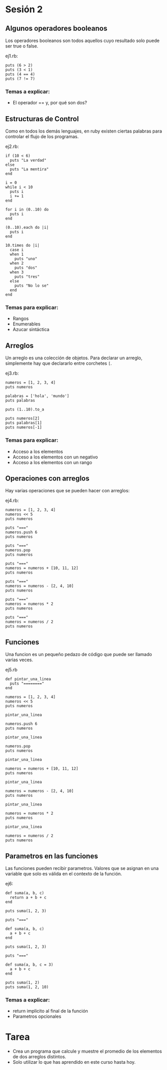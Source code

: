 # Sesión 2

## Algunos operadores booleanos

Los operadores booleanos son todos aquellos cuyo resultado solo puede ser
true o false.

ej1.rb:

    puts (6 > 2)
    puts (3 < 1)
    puts (4 == 4)
    puts (7 != 7)

### Temas a explicar:

* El operador == y, por qué son dos?

## Estructuras de Control

Como en todos los demás lenguajes, en ruby existen ciertas palabras para
controlar el flujo de los programas.

ej2.rb:

    if (10 < 6)
      puts "La verdad"
    else
      puts "La mentira"
    end

    i = 0
    while i < 10
      puts i
      i += 1
    end

    for i in (0..10) do
      puts i
    end

    (0..10).each do |i|
      puts i
    end

    10.times do |i|
      case i
      when 1
        puts "uno"
      when 2
        puts "dos"
      when 3
        puts "tres"
      else
        puts "No lo se"
      end
    end

### Temas para explicar:

* Rangos
* Enumerables
* Azucar sintáctica

## Arreglos

Un arreglo es una colección de objetos. Para declarar un arreglo, simplemente
hay que declararlo entre corchetes `[`.

ej3.rb:

    numeros = [1, 2, 3, 4]
    puts numeros

    palabras = ['hola', 'mundo']
    puts palabras

    puts (1..10).to_a

    puts numeros[2]
    puts palabras[1]
    puts numeros[-1]

### Temas para explicar:

* Acceso a los elementos
* Acceso a los elementos con un negativo
* Acceso a los elementos con un rango

## Operaciones con arreglos

Hay varias operaciones que se pueden hacer con arreglos:

ej4.rb:

    numeros = [1, 2, 3, 4]
    numeros << 5
    puts numeros

    puts "==="
    numeros.push 6
    puts numeros

    puts "==="
    numeros.pop
    puts numeros

    puts "==="
    numeros = numeros + [10, 11, 12]
    puts numeros

    puts "==="
    numeros = numeros - [2, 4, 10]
    puts numeros

    puts "==="
    numeros = numeros * 2
    puts numeros

    puts "==="
    numeros = numeros / 2
    puts numeros

## Funciones

Una funcion es un pequeño pedazo de código que puede ser llamado varias veces.

ej5.rb

    def pintar_una_linea
      puts "========"
    end

    numeros = [1, 2, 3, 4]
    numeros << 5
    puts numeros

    pintar_una_linea

    numeros.push 6
    puts numeros

    pintar_una_linea

    numeros.pop
    puts numeros

    pintar_una_linea

    numeros = numeros + [10, 11, 12]
    puts numeros

    pintar_una_linea

    numeros = numeros - [2, 4, 10]
    puts numeros

    pintar_una_linea

    numeros = numeros * 2
    puts numeros

    pintar_una_linea

    numeros = numeros / 2
    puts numeros

## Parametros en las funciones

Las funciones pueden recibir parametros. Valores que se asignan en una variable
que solo es válida en el contexto de la función.

ej6:

    def suma(a, b, c)
      return a + b + c
    end

    puts suma(1, 2, 3)

    puts "==="

    def suma(a, b, c)
      a + b + c
    end

    puts suma(1, 2, 3)

    puts "==="

    def suma(a, b, c = 3)
      a + b + c
    end

    puts suma(1, 2)
    puts suma(1, 2, 10)

### Temas a explicar:

* return implicito al final de la función
* Parametros opcionales

# Tarea

* Crea un programa que calcule y muestre el promedio
  de los elementos de dos arreglos distintos.
* Solo utilizar lo que has aprendido en este curso
  hasta hoy.
